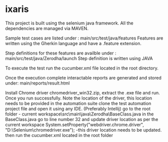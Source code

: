 # ixaris
This project is built using the selenium java framework.
All the dependencies are managed via MAVEN.

Sample test cases are listed under : main/src/test/java/features
Features are written using the Gherkin language and have a .feature extension.

Step definitions for these features are availble under : main/src/test/java/Zerodha/launch
Step definition is written using JAVA

To execute the test run the cucumber.xml file located in the root directory.

Once the execution complete interactable reports are generated and stored under: main/reports/result.html



Install Chrome driver  chromedriver_win32.zip, extract the .exe file and run. Once you run successfully. 
Note the location of the driver, this location needs to be provided in the automation suite
clone the test automation project file and open it using any IDE. (Preferably Intellij)
go to the root folder -  current workspace\src\main\java\Zerodha\BaseClass.java
in the  BaseClass.java go to line number 32 and update  driver location as per the current workspace
System.setProperty("webdriver.chrome.driver", "D:\\Selenium\\chromedriver.exe"); -this driver location needs to be updated.
then run the cucumber.xml located in the root folder